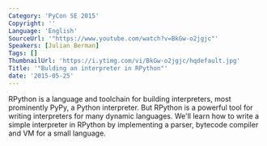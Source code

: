 ```yaml
---
Category: 'PyCon SE 2015'
Copyright: ''
Language: 'English'
SourceUrl: '"https://www.youtube.com/watch?v=BkGw-o2jgjc"'
Speakers: [Julian Berman]
Tags: []
ThumbnailUrl: 'https://i.ytimg.com/vi/BkGw-o2jgjc/hqdefault.jpg'
Title: '"Bulding an interpreter in RPython"'
date: '2015-05-25'
---
```

RPython is a language and toolchain for building interpreters, most prominently PyPy, a Python interpreter. But RPython is a powerful tool for writing interpreters for many dynamic languages. We'll learn how to write a simple interpreter in RPython by implementing a parser, bytecode compiler and VM for a small language.
